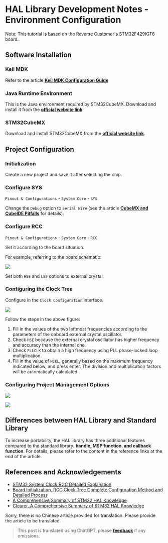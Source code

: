 # HAL Library Development Notes - Environment Configuration

Note: This tutorial is based on the Reverse Customer's STM32F429IGT6 board.

## Software Installation

### Keil MDK

Refer to the article [**Keil MDK Configuration Guide**](https://wiki-power.com/en/KeilMDK%E9%85%8D%E7%BD%AE%E6%8C%87%E5%8D%97)

### Java Runtime Environment

This is the Java environment required by STM32CubeMX. Download and install it from the [**official website link**](https://www.java.com/en/download/).

### STM32CubeMX

Download and install STM32CubeMX from the [**official website link**](https://my.st.com/content/my_st_com/zh/products/development-tools/software-development-tools/stm32-software-development-tools/stm32-configurators-and-code-generators/stm32cubemx.license=1611899126599.product=STM32CubeMX.version=6.1.1.html).

## Project Configuration

### Initialization

Create a new project and save it after selecting the chip.

### Configure SYS

`Pinout & Configurations` - `System Core` - `SYS`

Change the `Debug` option to `Serial Wire` (see the article [**CubeMX and CubeIDE Pitfalls**](https://wiki-power.com/en/CubeMX与CubeIDE避坑) for details).

### Configure RCC

`Pinout & Configurations` - `System Core` - `RCC`

Set it according to the board situation.

For example, referring to the board schematic:

![](https://f004.backblazeb2.com/file/wiki-media/img/20210205205030.png)

Set both `HSE` and `LSE` options to external crystal.

### Configuring the Clock Tree

Configure in the `Clock Configuration` interface.

![](https://f004.backblazeb2.com/file/wiki-media/img/20210205205550.png)

Follow the steps in the above figure:

1. Fill in the values of the two leftmost frequencies according to the parameters of the onboard external crystal oscillator.
2. Check `HSE` because the external crystal oscillator has higher frequency and accuracy than the internal one.
3. Check `PLLCLK` to obtain a high frequency using PLL phase-locked loop multiplication.
4. Fill in the value of `HCKL`, generally based on the maximum frequency indicated below, and press enter. The division and multiplication factors will be automatically calculated.

### Configuring Project Management Options

![](https://f004.backblazeb2.com/file/wiki-media/img/20210130095224.png)

![](https://f004.backblazeb2.com/file/wiki-media/img/20210130095239.png)

## Differences between HAL Library and Standard Library

To increase portability, the HAL library has three additional features compared to the standard library: **handle, MSP function, and callback function**. For details, please refer to the content in the reference links at the end of the article.

## References and Acknowledgements

- [STM32 System Clock RCC Detailed Explanation](https://blog.csdn.net/as480133937/article/details/98845509)
- [Board Initialization, RCC Clock Tree Complete Configuration Method and Detailed Process](https://www.notion.so/2-RCC-770c0c454f954408a3956257aa0fb523)
- [A Comprehensive Summary of STM32 HAL Knowledge](https://mp.weixin.qq.com/s/ffcjKtl7JdRibLRNGquGXA)
- [Clearer, A Comprehensive Summary of STM32 HAL Knowledge](https://mp.weixin.qq.com/s/qkj0fQS5NrCXmbppKEhaAg)

Sorry, there is no Chinese article provided for translation. Please provide the article to be translated.

> This post is translated using ChatGPT, please [**feedback**](https://github.com/linyuxuanlin/Wiki_MkDocs/issues/new) if any omissions.